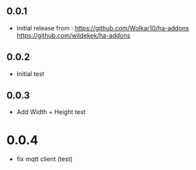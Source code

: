 <!-- https://developers.home-assistant.io/docs/add-ons/presentation#keeping-a-changelog -->

## 0.0.1

- Initial release from : <https://github.com/Wolkar10/ha-addons> <https://github.com/wildekek/ha-addons>

## 0.0.2

- Initial test

## 0.0.3

 - Add Width + Height test

# 0.0.4

 - fix mqtt client (test)
